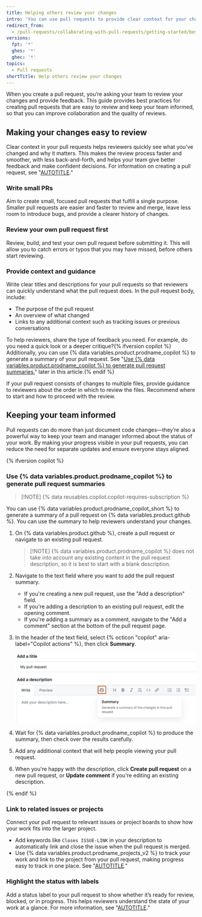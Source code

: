 ```yaml
---
title: Helping others review your changes
intro: 'You can use pull requests to provide clear context for your changes and keep your team informed, improving collaboration and the quality of reviews.'
redirect_from:
  - /pull-requests/collaborating-with-pull-requests/getting-started/best-practices-for-pull-requests
versions:
  fpt: '*'
  ghes: '*'
  ghec: '*'
topics:
  - Pull requests
shortTitle: Help others review your changes
---
```


When you create a pull request, you’re asking your team to review your changes and provide feedback. This guide provides best practices for creating pull requests that are easy to review and keep your team informed, so that you can improve collaboration and the quality of reviews.

## Making your changes easy to review

Clear context in your pull requests helps reviewers quickly see what you’ve changed and why it matters. This makes the review process faster and smoother, with less back-and-forth, and helps your team give better feedback and make confident decisions. For information on creating a pull request, see "[AUTOTITLE](/pull-requests/collaborating-with-pull-requests/proposing-changes-to-your-work-with-pull-requests/creating-a-pull-request)."

### Write small PRs

Aim to create small, focused pull requests that fulfill a single purpose. Smaller pull requests are easier and faster to review and merge, leave less room to introduce bugs, and provide a clearer history of changes.

### Review your own pull request first

Review, build, and test your own pull request before submitting it. This will allow you to catch errors or typos that you may have missed, before others start reviewing.

### Provide context and guidance

Write clear titles and descriptions for your pull requests so that reviewers can quickly understand what the pull request does. In the pull request body, include:

* The purpose of the pull request
* An overview of what changed
* Links to any additional context such as tracking issues or previous conversations

To help reviewers, share the type of feedback you need. For example, do you need a quick look or a deeper critique?{% ifversion copilot %} Additionally, you can use {% data variables.product.prodname_copilot %} to generate a summary of your pull request. See "[Use {% data variables.product.prodname_copilot %} to generate pull request summaries](#use-github-copilot-to-generate-pull-request-summaries)," later in this article.{% endif %}

If your pull request consists of changes to multiple files, provide guidance to reviewers about the order in which to review the files. Recommend where to start and how to proceed with the review.

## Keeping your team informed

Pull requests can do more than just document code changes—they’re also a powerful way to keep your team and manager informed about the status of your work. By making your progress visible in your pull requests, you can reduce the need for separate updates and ensure everyone stays aligned.

{% ifversion copilot %}

### Use {% data variables.product.prodname_copilot %} to generate pull request summaries

> [!NOTE] {% data reusables.copilot.copilot-requires-subscription %}

You can use {% data variables.product.prodname_copilot_short %} to generate a summary of a pull request on {% data variables.product.github %}. You can use the summary to help reviewers understand your changes.

1. On {% data variables.product.github %}, create a pull request or navigate to an existing pull request.

   > [!NOTE] {% data variables.product.prodname_copilot %} does not take into account any existing content in the pull request description, so it is best to start with a blank description.

1. Navigate to the text field where you want to add the pull request summary.

   * If you're creating a new pull request, use the "Add a description" field.
   * If you're adding a description to an existing pull request, edit the opening comment.
   * If you're adding a summary as a comment, navigate to the "Add a comment" section at the bottom of the pull request page.

1. In the header of the text field, select {% octicon "copilot" aria-label="Copilot actions" %}, then click **Summary**.

   ![Screenshot of the form for creating a pull request. A Copilot icon is highlighted, and a box appears with the "Summary" command.](/assets/images/help/copilot/copilot-description-suggestion.png)

1. Wait for {% data variables.product.prodname_copilot %} to produce the summary, then check over the results carefully.
1. Add any additional context that will help people viewing your pull request.
1. When you're happy with the description, click **Create pull request** on a new pull request, or **Update comment** if you're editing an existing description.

{% endif %}

### Link to related issues or projects

Connect your pull request to relevant issues or project boards to show how your work fits into the larger project.

* Add keywords like `Closes ISSUE-LINK` in your description to automatically link and close the issue when the pull request is merged.
* Use {% data variables.product.prodname_projects_v2 %} to track your work and link to the project from your pull request, making progress easy to track in one place. See "[AUTOTITLE](/issues/planning-and-tracking-with-projects/learning-about-projects/about-projects)."

### Highlight the status with labels

Add a status label to your pull request to show whether it’s ready for review, blocked, or in progress. This helps reviewers understand the state of your work at a glance. For more information, see "[AUTOTITLE](/issues/using-labels-and-milestones-to-track-work/managing-labels)."

